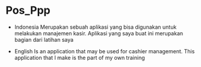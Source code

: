 # Pos_Ppp

- Indonesia
  Merupakan sebuah aplikasi yang bisa digunakan untuk melakukan manajemen kasir. Aplikasi yang saya buat ini merupakan bagian dari latihan saya

- English
  Is an application that may be used for cashier management. This application that I make is the part of my own training
